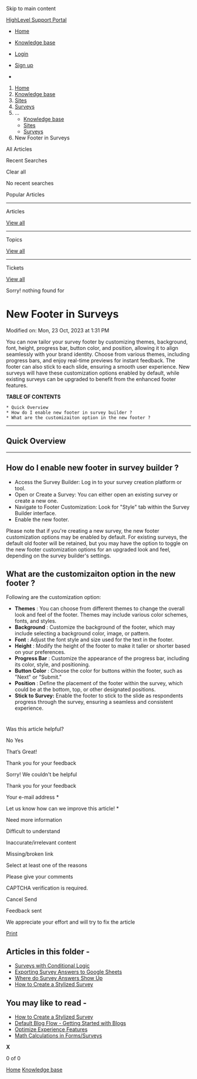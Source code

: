 Skip to main content

[ HighLevel Support Portal ](https://help.gohighlevel.com)

  * [ Home ](/support/home)
  * [ Knowledge base ](/support/solutions)

  * [Login](/support/login)
  * [Sign up](/support/signup)
  * 

  1. [Home](/support/home)
  2. [Knowledge base](/support/solutions)
  3. [Sites](/support/solutions/48000449581)
  4. [Surveys](/support/solutions/folders/48000665898)
  5. ... 
     * [Knowledge base](/support/solutions)
     * [Sites](/support/solutions/48000449581)
     * [Surveys](/support/solutions/folders/48000665898)
  6. New Footer in Surveys

All  Articles 

Recent Searches

Clear all

No recent searches

Popular Articles

* * *

Articles

[View all](/support/search/solutions)

* * *

Topics

[View all](/support/search/topics)

* * *

Tickets

[View all](/support/search/tickets)

Sorry! nothing found for   

# New Footer in Surveys

Modified on: Mon, 23 Oct, 2023 at 1:31 PM

You can now tailor your survey footer by customizing themes, background, font, height, progress bar, button color, and position, allowing it to align seamlessly with your brand identity. Choose from various themes, including progress bars, and enjoy real-time previews for instant feedback. The footer can also stick to each slide, ensuring a smooth user experience. New surveys will have these customization options enabled by default, while existing surveys can be upgraded to benefit from the enhanced footer features.

**TABLE OF CONTENTS**

    * Quick Overview
    * How do I enable new footer in survey builder ?
    * What are the customizaiton option in the new footer ?

* * *

## **Quick Overview**

****  

## How do I enable new footer in survey builder ?

  * Access the Survey Builder: Log in to your survey creation platform or tool.
  * Open or Create a Survey: You can either open an existing survey or create a new one.
  * Navigate to Footer Customization: Look for "Style" tab within the Survey Builder interface.
  * Enable the new footer.

Please note that if you're creating a new survey, the new footer customization options may be enabled by default. For existing surveys, the default old footer will be retained, but you may have the option to toggle on the new footer customization options for an upgraded look and feel, depending on the survey builder's settings.

## What are the customizaiton option in the new footer ?

Following are the customization option:

  * **Themes** : You can choose from different themes to change the overall look and feel of the footer. Themes may include various color schemes, fonts, and styles.
  * **Background** : Customize the background of the footer, which may include selecting a background color, image, or pattern.
  * **Font** : Adjust the font style and size used for the text in the footer.
  * **Height** : Modify the height of the footer to make it taller or shorter based on your preferences.
  * **Progress Bar** : Customize the appearance of the progress bar, including its color, style, and positioning.
  * **Button Color** : Choose the color for buttons within the footer, such as "Next" or "Submit."
  * **Position** : Define the placement of the footer within the survey, which could be at the bottom, top, or other designated positions.
  * **Stick to Survey:** Enable the footer to stick to the slide as respondents progress through the survey, ensuring a seamless and consistent experience.

#   

Was this article helpful?

No  Yes 

That’s Great!

Thank you for your feedback

Sorry! We couldn't be helpful

Thank you for your feedback

Your e-mail address *

Let us know how can we improve this article! *

Need more information 

Difficult to understand 

Inaccurate/irrelevant content 

Missing/broken link 

Select at least one of the reasons 

Please give your comments 

CAPTCHA verification is required. 

Cancel  Send 

Feedback sent

We appreciate your effort and will try to fix the article

[Print](javascript:print\(\))

## Articles in this folder -

  * [Surveys with Conditional Logic](/support/solutions/articles/48000981703-surveys-with-conditional-logic)
  * [Exporting Survey Answers to Google Sheets](/support/solutions/articles/48000979917-exporting-survey-answers-to-google-sheets)
  * [Where do Survey Answers Show Up](/support/solutions/articles/48000979915-where-do-survey-answers-show-up)
  * [How to Create a Stylized Survey](/support/solutions/articles/48001165941-how-to-create-a-stylized-survey)

## You may like to read -

  * [How to Create a Stylized Survey](/support/solutions/articles/48001165941-how-to-create-a-stylized-survey)
  * [Default Blog Flow - Getting Started with Blogs](/support/solutions/articles/48001220286-default-blog-flow-getting-started-with-blogs)
  * [Optimize Experience Features](/support/solutions/articles/48001191827-optimize-experience-features)
  * [Math Calculations in Forms/Surveys](/support/solutions/articles/155000003634-math-calculations-in-forms-surveys)

**X**

0 of 0 []()

[Home](/support/home) [Knowledge base](/support/solutions)
